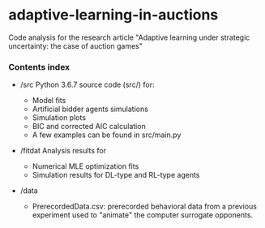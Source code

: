 # adaptive-learning-in-auctions
Code analysis for the research article "Adaptive learning under strategic uncertainty: the case of auction games"


### Contents index
- /src
 Python 3.6.7 source code (src/) for: 
  * Model fits
  * Artificial bidder agents simulations
  * Simulation plots
  * BIC and corrected AIC calculation 
  * A few examples can be found in src/main.py

- /fitdat 
 Analysis results for
  * Numerical MLE optimization fits
  * Simulation results for DL-type and RL-type agents

- /data
  * PrerecordedData.csv: prerecorded behavioral data from a previous experiment used to "animate" the computer surrogate opponents.

